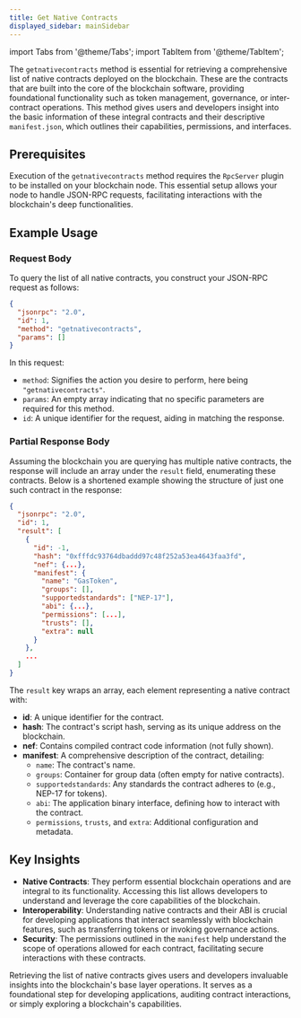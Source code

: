```yaml
---
title: Get Native Contracts
displayed_sidebar: mainSidebar
---
```


import Tabs from '@theme/Tabs';
import TabItem from '@theme/TabItem';




The `getnativecontracts` method is essential for retrieving a comprehensive list of native contracts deployed on the blockchain. These are the contracts that are built into the core of the blockchain software, providing foundational functionality such as token management, governance, or inter-contract operations. This method gives users and developers insight into the basic information of these integral contracts and their descriptive `manifest.json`, which outlines their capabilities, permissions, and interfaces.

## Prerequisites

Execution of the `getnativecontracts` method requires the `RpcServer` plugin to be installed on your blockchain node. This essential setup allows your node to handle JSON-RPC requests, facilitating interactions with the blockchain's deep functionalities.

## Example Usage

### Request Body

To query the list of all native contracts, you construct your JSON-RPC request as follows:

```json
{
  "jsonrpc": "2.0",
  "id": 1,
  "method": "getnativecontracts",
  "params": []
}
```

In this request:
- `method`: Signifies the action you desire to perform, here being `"getnativecontracts"`.
- `params`: An empty array indicating that no specific parameters are required for this method.
- `id`: A unique identifier for the request, aiding in matching the response.

### Partial Response Body

Assuming the blockchain you are querying has multiple native contracts, the response will include an array under the `result` field, enumerating these contracts. Below is a shortened example showing the structure of just one such contract in the response:

```json
{
  "jsonrpc": "2.0",
  "id": 1,
  "result": [
    {
      "id": -1,
      "hash": "0xfffdc93764dbaddd97c48f252a53ea4643faa3fd",
      "nef": {...},
      "manifest": {
        "name": "GasToken",
        "groups": [],
        "supportedstandards": ["NEP-17"],
        "abi": {...},
        "permissions": [...],
        "trusts": [],
        "extra": null
      }
    },
    ...
  ]
}
```

The `result` key wraps an array, each element representing a native contract with:
- **id**: A unique identifier for the contract.
- **hash**: The contract's script hash, serving as its unique address on the blockchain.
- **nef**: Contains compiled contract code information (not fully shown).
- **manifest**: A comprehensive description of the contract, detailing:
  - `name`: The contract's name.
  - `groups`: Container for group data (often empty for native contracts).
  - `supportedstandards`: Any standards the contract adheres to (e.g., NEP-17 for tokens).
  - `abi`: The application binary interface, defining how to interact with the contract.
  - `permissions`, `trusts`, and `extra`: Additional configuration and metadata.

## Key Insights

- **Native Contracts**: They perform essential blockchain operations and are integral to its functionality. Accessing this list allows developers to understand and leverage the core capabilities of the blockchain.
- **Interoperability**: Understanding native contracts and their ABI is crucial for developing applications that interact seamlessly with blockchain features, such as transferring tokens or invoking governance actions.
- **Security**: The permissions outlined in the `manifest` help understand the scope of operations allowed for each contract, facilitating secure interactions with these contracts.

Retrieving the list of native contracts gives users and developers invaluable insights into the blockchain's base layer operations. It serves as a foundational step for developing applications, auditing contract interactions, or simply exploring a blockchain's capabilities.


<br/>